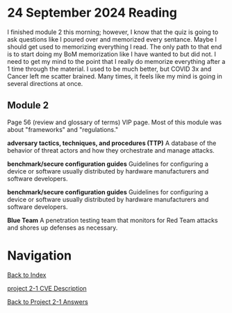 # 24 September 2024 Reading
I finished module 2 this morning; however, I know that the quiz is going to ask
questions like I poured over and memorized every sentance. Maybe I should get
used to memorizing everything I read. The only path to that end is to start
doing my BoM memorization like I have wanted to but did not. I need to get my
mind to the point that I really do memorize everything after a 1 time through
the material. I used to be much better, but COVID 3x and Cancer left me scatter
brained. Many times, it feels like my mind is going in several directions at
once.


## Module 2
Page 56 (review and glossary of terms) VIP page. Most of this module was about
"frameworks" and "regulations."

**adversary tactics, techniques, and procedures (TTP)** A database of the behavior of threat actors and how they orchestrate and manage attacks.

**benchmark/secure configuration guides** Guidelines for configuring a device or software usually distributed by hardware manufacturers and software developers.

**benchmark/secure configuration guides** Guidelines for configuring a device or software usually distributed by hardware manufacturers and software developers.

**Blue Team** A penetration testing team that monitors for Red Team attacks and shores up defenses as necessary.



# Navigation
[Back to Index](_overview.md)

[project 2-1 CVE Description](project-2-1-cve-description)

[Back to Project 2-1 Answers](project-2-1-answers.md)